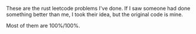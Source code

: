 These are the rust leetcode problems I've done. If I saw someone had done something better than me, I took their idea, but the original code is mine.

Most of them are 100%/100%.
